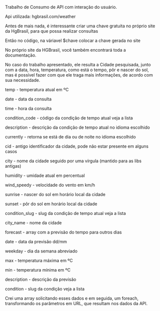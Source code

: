 Trabalho de Consumo de API com interação do usuário.

Api utilizada: hgbrasil.com/weather

Antes de mais nada, é interessante criar uma chave gratuita no próprio site da HgBrasil, para que possa realizar consultas

Então no código, na váriavel $chave colocar a chave gerada no site 

No próprio site da HGBrasil, você também encontrará toda a documentação.

No caso do trabalho apresentado, ele resulta a Cidade pesquisada, junto com a data, hora, temperatura, como está o tempo, pôr e nascer do sol,
mas é possível fazer com que ele traga mais informações, de acordo com sua necessidade.

temp - temperatura atual em ºC

date - data da consulta

time - hora da consulta

condition_code - código da condição de tempo atual veja a lista

description - descrição da condição de tempo atual no idioma escolhido

currently - retorna se está de dia ou de noite no idioma escolhido

cid - antigo identificador da cidade, pode não estar presente em alguns casos

city - nome da cidade seguido por uma vírgula (mantido para as libs antigas)

humidity - umidade atual em percentual

wind_speedy - velocidade do vento em km/h

sunrise - nascer do sol em horário local da cidade

sunset - pôr do sol em horário local da cidade

condition_slug - slug da condição de tempo atual veja a lista

city_name - nome da cidade

forecast - array com a previsão do tempo para outros dias

date - data da previsão dd/mm

weekday - dia da semana abreviado

max - temperatura máxima em ºC

min - temperatura mínima em ºC

description - descrição da previsão

condition - slug da condição veja a lista

Crei uma array solicitando esses dados e em seguida, um foreach, transformando os parâmetros em URL, que resultam nos dados da API.


